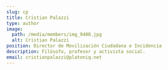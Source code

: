 ```yaml
---
slug: cp
title: Cristian Palazzi
type: author
image:
  path: /media/members/img_9408.jpg
  alt: Cristian Palazzi
position: Director de Movilización Ciudadana e Incidencia
description: Filósofo, profesor y activista social.
email: cristianpalazzi@platoniq.net
---
```


